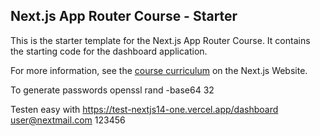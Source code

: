 ## Next.js App Router Course - Starter

This is the starter template for the Next.js App Router Course. It contains the starting code for the dashboard application.

For more information, see the [course curriculum](https://nextjs.org/learn) on the Next.js Website.

To generate passwords
openssl rand -base64 32

Testen easy with
https://test-nextjs14-one.vercel.app/dashboard
user@nextmail.com
123456
